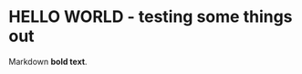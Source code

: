 HELLO WORLD - testing some things out
=====================================
Markdown **bold text**.	
